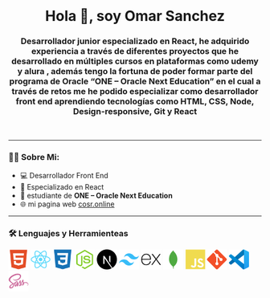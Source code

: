 <div id="about" align="center">
  <img align="center" width="200" src="https://media.giphy.com/media/ukMiDlCmdv2og/giphy.gif" alt="" />
  <h1 align="center">Hola 👋, soy Omar Sanchez</h1>
  <h3 align="center">
    Desarrollador junior especializado en React, he adquirido experiencia a
    través de diferentes proyectos que he desarrollado en múltiples cursos en
    plataformas como udemy y alura , además tengo la fortuna de poder formar
    parte del programa de Oracle “ONE – Oracle Next Education” en el cual a
    través de retos me he podido especializar como desarrollador front end
    aprendiendo tecnologías como HTML, CSS, Node, Design-responsive, Git y React
  </h3>
</div>

<div id="badges" align="center">
  <a href="https://www.linkedin.com/in/omar-sanchez-react-front-end-web-developer/"><img src="https://img.shields.io/badge/LinkedIn-0077B5?style=for-the-badge&logo=linkedin&logoColor=white" alt=""></a>
  <a href="https://www.instagram.com/omar_sanchez.dev/"><img src="https://img.shields.io/badge/Instagram-E4405F?style=for-the-badge&logo=instagram&logoColor=white" alt=""></a>
</div>

---

### 🙋‍♂️ Sobre Mi:
- 💻 Desarrollador Front End
- 📝 Especializado en React
- 📕 estudiante de **ONE – Oracle Next Education**
- 🌐 mi pagina web [cosr.online](https://cosr.online/)
---

<div align="left">
    <h3>🛠️ Lenguajes y Herramienteas</h3>
    <div>
        <img src="https://github.com/devicons/devicon/blob/master/icons/html5/html5-plain.svg" alt="logo" width="40" height="40">
        <img src="https://github.com/devicons/devicon/blob/master/icons/react/react-original.svg" alt="logo" width="40" height="40">
        <img src="https://github.com/devicons/devicon/blob/master/icons/css3/css3-plain.svg" alt="logo" width="40" height="40">
        <img src="https://github.com/devicons/devicon/blob/master/icons/nodejs/nodejs-plain.svg" alt="logo" width="40" height="40">
        <img src="https://github.com/devicons/devicon/blob/master/icons/nextjs/nextjs-original.svg" alt="logo" width="40" height="40">
        <img src="https://github.com/devicons/devicon/blob/master/icons/tailwindcss/tailwindcss-plain.svg" alt="logo" width="40" height="40">
        <img src="https://github.com/devicons/devicon/blob/master/icons/express/express-original.svg" alt="logo" width="40" height="40">
        <img src="https://github.com/devicons/devicon/blob/master/icons/mongodb/mongodb-plain.svg" alt="logo" width="40" height="40">
        <img src="https://github.com/devicons/devicon/blob/master/icons/javascript/javascript-plain.svg" alt="logo" width="40" height="40">
        <img src="https://github.com/devicons/devicon/blob/master/icons/git/git-plain.svg" alt="logo" width="40" height="40">
        <img src="https://github.com/devicons/devicon/blob/master/icons/vscode/vscode-original.svg" alt="logo" width="40" height="40">
        <img src="https://github.com/devicons/devicon/blob/master/icons/sass/sass-original.svg" alt="logo" width="40" height="40">
    </div>
</div>
